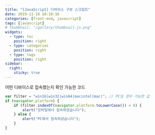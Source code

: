 ```yaml
---
title: "[JavaScript] 디바이스 구분 스크립트"
date: 2019-11-18 10:10:16
categories: [front-end, javascript]
tags: [javascript]
# thumbnail: "/gallery/thumbnail-js.png"
widgets:
  - type: toc
    position: right
  - type: categories
    position: right
  - type: tags
    position: right
sidebar:
  right:
    sticky: true
---
```


어떤 디바이스로 접속했는지 확인 가능한 코드

```javascript
var filter = "win16|win32|win64|macintel|mac|"; // PC일 경우 가능한 값
if (navigator.platform) {
    if (filter.indexOf(navigator.platform.toLowerCase()) < 0) {
        alert("모바일에서 접속하셨습니다");
    } else {
        alert("PC에서 접속하셨습니다");
    }
}
```
